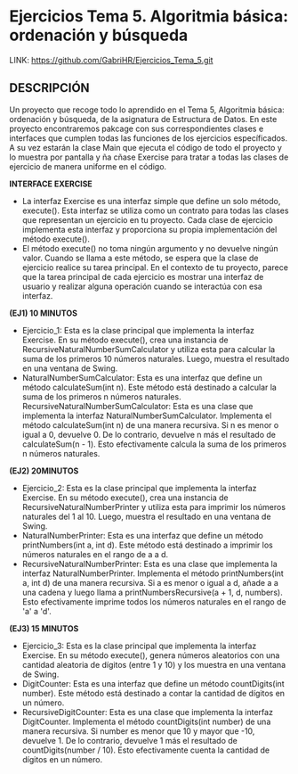 # Ejercicios Tema 5. Algoritmia básica: ordenación y búsqueda

LINK: https://github.com/GabriHR/Ejercicios_Tema_5.git

## DESCRIPCIÓN

Un proyecto que recoge todo lo aprendido en el Tema 5, Algoritmia básica: ordenación y búsqueda, de la asignatura de Estructura de Datos. En este proyecto encontraremos pakcage con sus correspondientes clases e interfaces que cumplen todas las funciones de los ejercicios específicados. A su vez estarán la clase Main que ejecuta el código de todo el proyecto y lo muestra por pantalla y ña cñase Exercise para tratar a todas las clases de ejercicio de manera uniforme en el código.

__INTERFACE EXERCISE__

- La interfaz Exercise es una interfaz simple que define un solo método, execute(). Esta interfaz se utiliza como un contrato para todas las clases que representan un ejercicio en tu proyecto. Cada clase de ejercicio implementa esta interfaz y proporciona su propia implementación del método execute().
- El método execute() no toma ningún argumento y no devuelve ningún valor. Cuando se llama a este método, se espera que la clase de ejercicio realice su tarea principal. En el contexto de tu proyecto, parece que la tarea principal de cada ejercicio es mostrar una interfaz de usuario y realizar alguna operación cuando se interactúa con esa interfaz.

__(EJ1) 10 MINUTOS__

- Ejercicio_1: Esta es la clase principal que implementa la interfaz Exercise. En su método execute(), crea una instancia de RecursiveNaturalNumberSumCalculator y utiliza esta para calcular la suma de los primeros 10 números naturales. Luego, muestra el resultado en una ventana de Swing.  
- NaturalNumberSumCalculator: Esta es una interfaz que define un método calculateSum(int n). Este método está destinado a calcular la suma de los primeros n números naturales.  
   RecursiveNaturalNumberSumCalculator: Esta es una clase que implementa la interfaz NaturalNumberSumCalculator. Implementa el método calculateSum(int n) de una manera recursiva. Si n es menor o igual a 0, devuelve 0. De lo contrario, devuelve n más el resultado de calculateSum(n - 1). Esto efectivamente calcula la suma de los primeros n números naturales.

__(EJ2) 20MINUTOS__

- Ejercicio_2: Esta es la clase principal que implementa la interfaz Exercise. En su método execute(), crea una instancia de RecursiveNaturalNumberPrinter y utiliza esta para imprimir los números naturales del 1 al 10. Luego, muestra el resultado en una ventana de Swing.  
- NaturalNumberPrinter: Esta es una interfaz que define un método printNumbers(int a, int d). Este método está destinado a imprimir los números naturales en el rango de a a d.  
- RecursiveNaturalNumberPrinter: Esta es una clase que implementa la interfaz NaturalNumberPrinter. Implementa el método printNumbers(int a, int d) de una manera recursiva. Si a es menor o igual a d, añade a a una cadena y luego llama a printNumbersRecursive(a + 1, d, numbers). Esto efectivamente imprime todos los números naturales en el rango de 'a' a 'd'.

__(EJ3) 15 MINUTOS__

- Ejercicio_3: Esta es la clase principal que implementa la interfaz Exercise. En su método execute(), genera números aleatorios con una cantidad aleatoria de dígitos (entre 1 y 10) y los muestra en una ventana de Swing.  
- DigitCounter: Esta es una interfaz que define un método countDigits(int number). Este método está destinado a contar la cantidad de dígitos en un número.  
- RecursiveDigitCounter: Esta es una clase que implementa la interfaz DigitCounter. Implementa el método countDigits(int number) de una manera recursiva. Si number es menor que 10 y mayor que -10, devuelve 1. De lo contrario, devuelve 1 más el resultado de countDigits(number / 10). Esto efectivamente cuenta la cantidad de dígitos en un número.
